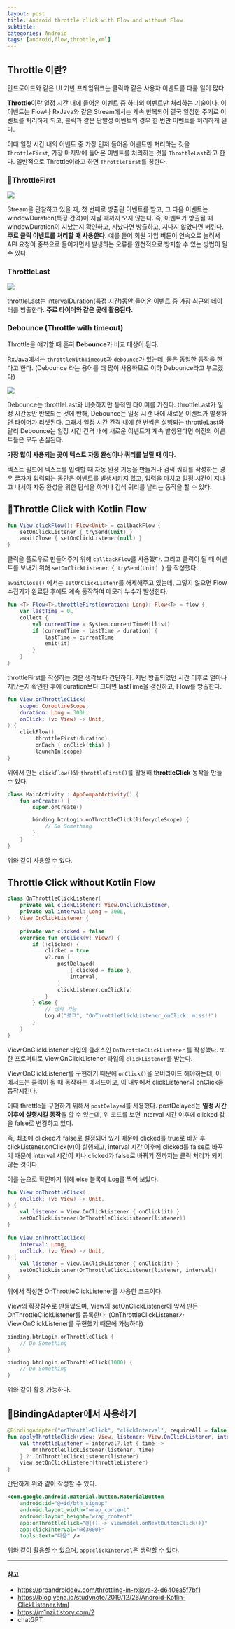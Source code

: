 ```yaml
---
layout: post
title: Android throttle click with Flow and without Flow
subtitle:
categories: Android
tags: [android,flow,throttle,xml]
---
```


## Throttle 이란?

안드로이드와 같은 UI 기반 프레임워크는 클릭과 같은 사용자 이벤트를 다룰 일이 많다.

**Throttle**이란 일정 시간 내에 들어온 이벤트 중 하나의 이벤트만 처리하는 기술이다. 이 이벤트는 Flow나 RxJava와 같은 Stream에서는 계속 반복되어 결국 일정한 주기로 이벤트를 처리하게 되고, 클릭과 같은 단발성 이벤트의 경우 한 번만 이벤트를 처리하게 된다.

이때 일정 시간 내의 이벤트 중 가장 먼저 들어온 이벤트만 처리하는 것을 `ThrottleFirst`, 가장 마지막에 들어온 이벤트를 처리하는 것을 `ThrottleLast`라고 한다. 일반적으로 Throttle이라고 하면 `ThrottleFirst`를 칭한다.

### ThrottleFirst

![](https://i.imgur.com/RNIETz6.png)

Stream을 관찰하고 있을 때, 첫 번째로 방출된 이벤트를 받고, 그 다음 이벤트는 windowDuration(특정 간격)이 지날 때까지 오지 않는다.
즉, 이벤트가 방출될 때 windowDuration이 지났는지 확인하고, 지났다면 방출하고, 지나지 않았다면 버린다.
**주로 클릭 이벤트를 처리할 때 사용한다.** 예를 들어 회원 가입 버튼이 연속으로 눌려서 API 요청이 중복으로 들어가면서 발생하는 오류를 원천적으로 방지할 수 있는 방법이 될 수 있다.

### ThrottleLast

![](https://i.imgur.com/CbigbGn.png)

throttleLast는 intervalDuration(특정 시간)동안 들어온 이벤트 중 가장 최근의 데이터를 방출한다.
**주로 타이머와 같은 곳에 활용된다.**

### Debounce (Throttle with timeout)

Throttle을 얘기할 때 흔히 **Debounce**가 비교 대상이 된다.

RxJava에서는 `throttleWithTimeout`과 `debounce`가 있는데, 둘은 동일한 동작을 한다고 한다. (Debounce 라는 용어를 더 많이 사용하므로 이하 Debounce라고 부르겠다)

![](https://i.imgur.com/mKFJCpp.png)

Debounce는 throttleLast와 비슷하지만 동적인 타이머를 가진다. throttleLast가 일정 시간동안 반복되는 것에 반해, Debounce는 일정 시간 내에 새로운 이벤트가 발생하면 타이머가 리셋된다. 그래서 일정 시간 간격 내에 한 번씩은 실행되는 throttleLast와 달리 Debounce는 일정 시간 간격 내에 새로운 이벤트가 계속 발생된다면 이전의 이벤트들은 모두 손실된다.

**가장 많이 사용되는 곳이 텍스트 자동 완성이나 쿼리를 날릴 때 이다.**

텍스트 필드에 텍스트를 입력할 때 자동 완성 기능을 만들거나 검색 쿼리를 작성하는 경우 글자가 입력되는 동안은 이벤트를 발생시키지 않고, 입력을 마치고 일정 시간이 지나고 나서야 자동 완성을 위한 탐색을 하거나 검색 쿼리를 날리는 동작을 할 수 있다.

## Throttle Click with Kotlin Flow

```kotlin
fun View.clickFlow(): Flow<Unit> = callbackFlow {  
    setOnClickListener { trySend(Unit) }  
    awaitClose { setOnClickListener(null) }  
}
```

클릭을 플로우로 만들어주기 위해 `callbackFlow`를 사용했다. 그리고 클릭이 될 때 이벤트를 보내기 위해 `setOnClickListener { trySend(Unit) }` 을 작성했다.

`awaitClose()` 에서는 `setOnClickListenr`를 해제해주고 있는데, 그렇지 않으면 Flow 수집기가 완료된 후에도 계속 동작하여 메모리 누수가 발생한다.

```kotlin
fun <T> Flow<T>.throttleFirst(duration: Long): Flow<T> = flow {  
    var lastTime = 0L  
    collect {  
        val currentTime = System.currentTimeMillis()  
        if (currentTime - lastTime > duration) {  
            lastTime = currentTime  
            emit(it)  
        }  
    }  
}
```

throttleFirst를 작성하는 것은 생각보다 간단하다. 지난 방출되었던 시간 이후로 얼마나 지났는지 확인한 후에 duration보다 크다면 lastTime을 갱신하고, Flow를 방출한다.

```kotlin
fun View.onThrottleClick(  
    scope: CoroutineScope,  
    duration: Long = 300L,  
    onClick: (v: View) -> Unit,  
) {  
    clickFlow()  
        .throttleFirst(duration)  
        .onEach { onClick(this) }  
        .launchIn(scope)  
}
```

위에서 만든 `clickFlow()`와 `throttleFirst()`를 활용해 **throttleClick** 동작을 만들 수 있다.

```kotlin
class MainActivity : AppCompatActivity() {
	fun onCreate() {
		super.onCreate()

		binding.btnLogin.onThrottleClick(lifecycleScope) {  
		    // Do Something  
		}
	}
}
```

위와 같이 사용할 수 있다.

## Throttle Click without Kotlin Flow

```kotlin
class OnThrottleClickListener(  
    private val clickListener: View.OnClickListener,  
    private val interval: Long = 300L,  
) : View.OnClickListener {  
  
    private var clicked = false  
    override fun onClick(v: View?) {  
        if (!clicked) {  
            clicked = true  
            v?.run {  
                postDelayed(  
                    { clicked = false },  
                    interval,  
                )  
                clickListener.onClick(v)  
            }  
        } else {  
            // 생략 가능
            Log.d("로그", "OnThrottleClickListener_onClick: miss!!")  
        }  
    }  
}
```

View.OnClickListener 타입의 클래스인 `OnThrottleClickListener` 를 작성했다. 또한 프로퍼티로 View.OnClickListener 타입의 `clickListener`를 받는다.

View.OnClickListener를 구현하기 때문에 `onClick()`을 오버라이드 해야하는데, 이 메서드는 클릭이 될 때 동작하는 메서드이고, 이 내부에서 clickListener의 onClick을 동작시킨다.

이때 throttle을 구현하기 위해서 `postDelayed`를 사용했다. postDelayed는 **일정 시간 이후에 실행시킬 동작**을 할 수 있는데, 위 코드를 보면 interval 시간 이후에 clicked 값을 false로 변경하고 있다.

즉, 최초에 clicked가 false로 설정되어 있기 때문에 clicked를 true로 바꾼 후 clickListener.onClick(v)이 실행되고, interval 시간 이후에 clicked를 false로 바꾸기 때문에
interval 시간이 지나 clicked가 false로 바뀌기 전까지는 클릭 처리가 되지 않는 것이다.

이를 눈으로 확인하기 위해 else 블록에 Log를 찍어 보았다.

```kotlin
fun View.onThrottleClick(  
    onClick: (v: View) -> Unit,  
) {  
    val listener = View.OnClickListener { onClick(it) }  
    setOnClickListener(OnThrottleClickListener(listener))  
}  
  
fun View.onThrottleClick(  
    interval: Long,  
    onClick: (v: View) -> Unit,  
) {  
    val listener = View.OnClickListener { onClick(it) }  
    setOnClickListener(OnThrottleClickListener(listener, interval))  
}
```

위에서 작성한 OnThrottleClickListener를 사용한 코드이다.

View의 확장함수로 만들었으며, View의 setOnClickListener에 앞서 만든 OnThrottleClickListener를 등록한다. (OnThrottleClickListener가 View.OnClickListener를 구현했기 때문에 가능하다)

```kotlin
binding.btnLogin.onThrottleClick {   
    // Do Something  
}

binding.btnLogin.onThrottleClick(1000) {  
    // Do Something  
}
```

위와 같이 활용 가능하다.

## BindingAdapter에서 사용하기

```kotlin
@BindingAdapter("onThrottleClick", "clickInterval", requireAll = false)  
fun applyThrottleClick(view: View, listener: View.OnClickListener, interval: Long? = 300L) {  
    val throttleListener = interval?.let { time ->  
        OnThrottleClickListener(listener, time)  
    } ?: OnThrottleClickListener(listener)  
    view.setOnClickListener(throttleListener)  
}
```

간단하게 위와 같이 작성할 수 있다.

```xml
<com.google.android.material.button.MaterialButton  
    android:id="@+id/btn_signup"
    android:layout_width="wrap_content"  
    android:layout_height="wrap_content"
    app:onThrottleClick="@{() -> viewmodel.onNextButtonClick()}"
    app:clickInterval="@{3000}"
    tools:text="다음" />
```

위와 같이 활용할 수 있으며, `app:clickInterval`은 생략할 수 있다.

---

#### 참고

- https://proandroiddev.com/throttling-in-rxjava-2-d640ea5f7bf1
- https://blog.yena.io/studynote/2019/12/26/Android-Kotlin-ClickListener.html
- https://m1nzi.tistory.com/2
- chatGPT
